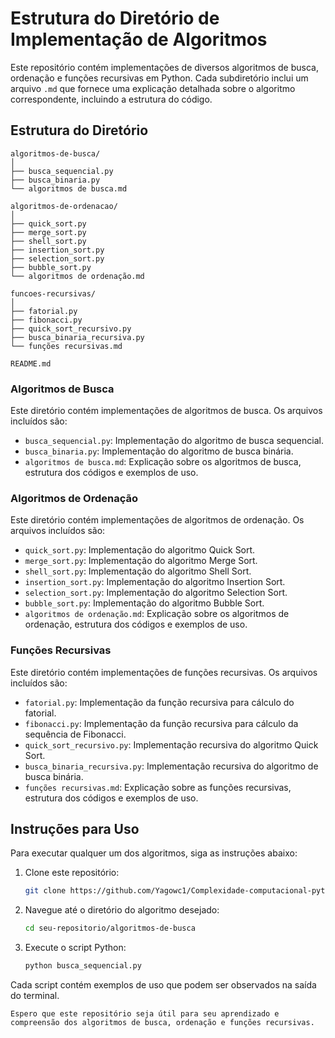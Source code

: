 # Estrutura do Diretório de Implementação de Algoritmos

Este repositório contém implementações de diversos algoritmos de busca, ordenação e funções recursivas em Python. Cada subdiretório inclui um arquivo `.md` que fornece uma explicação detalhada sobre o algoritmo correspondente, incluindo a estrutura do código.

## Estrutura do Diretório

```plaintext
algoritmos-de-busca/
│
├── busca_sequencial.py
├── busca_binaria.py
└── algoritmos de busca.md

algoritmos-de-ordenacao/
│
├── quick_sort.py
├── merge_sort.py
├── shell_sort.py
├── insertion_sort.py
├── selection_sort.py
├── bubble_sort.py
└── algoritmos de ordenação.md

funcoes-recursivas/
│
├── fatorial.py
├── fibonacci.py
├── quick_sort_recursivo.py
├── busca_binaria_recursiva.py
└── funções recursivas.md

README.md
```


### Algoritmos de Busca

Este diretório contém implementações de algoritmos de busca. Os arquivos incluídos são:

- `busca_sequencial.py`: Implementação do algoritmo de busca sequencial.
- `busca_binaria.py`: Implementação do algoritmo de busca binária.
- `algoritmos de busca.md`: Explicação sobre os algoritmos de busca, estrutura dos códigos e exemplos de uso.

### Algoritmos de Ordenação

Este diretório contém implementações de algoritmos de ordenação. Os arquivos incluídos são:

- `quick_sort.py`: Implementação do algoritmo Quick Sort.
- `merge_sort.py`: Implementação do algoritmo Merge Sort.
- `shell_sort.py`: Implementação do algoritmo Shell Sort.
- `insertion_sort.py`: Implementação do algoritmo Insertion Sort.
- `selection_sort.py`: Implementação do algoritmo Selection Sort.
- `bubble_sort.py`: Implementação do algoritmo Bubble Sort.
- `algoritmos de ordenação.md`: Explicação sobre os algoritmos de ordenação, estrutura dos códigos e exemplos de uso.

### Funções Recursivas

Este diretório contém implementações de funções recursivas. Os arquivos incluídos são:

- `fatorial.py`: Implementação da função recursiva para cálculo do fatorial.
- `fibonacci.py`: Implementação da função recursiva para cálculo da sequência de Fibonacci.
- `quick_sort_recursivo.py`: Implementação recursiva do algoritmo Quick Sort.
- `busca_binaria_recursiva.py`: Implementação recursiva do algoritmo de busca binária.
- `funções recursivas.md`: Explicação sobre as funções recursivas, estrutura dos códigos e exemplos de uso.

## Instruções para Uso

Para executar qualquer um dos algoritmos, siga as instruções abaixo:

1. Clone este repositório:
   ```bash
   git clone https://github.com/Yagowc1/Complexidade-computacional-python.git
   ```

2. Navegue até o diretório do algoritmo desejado:
   ```bash
   cd seu-repositorio/algoritmos-de-busca
   ```

3. Execute o script Python:
   ```bash
   python busca_sequencial.py
   ```

Cada script contém exemplos de uso que podem ser observados na saída do terminal.

```
Espero que este repositório seja útil para seu aprendizado e compreensão dos algoritmos de busca, ordenação e funções recursivas.